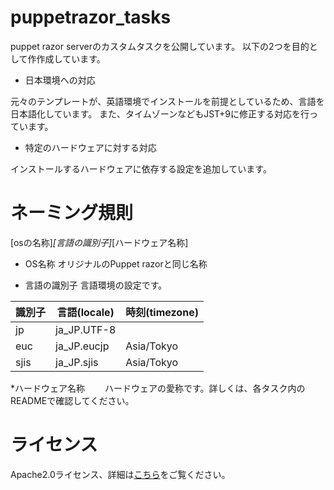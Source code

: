 # puppetrazor_tasks
puppet razor serverのカスタムタスクを公開しています。
以下の2つを目的として作作成しています。

* 日本環境への対応

元々のテンプレートが、英語環境でインストールを前提としているため、言語を日本語化しています。
また、タイムゾーンなどもJST+9に修正する対応を行っています。


* 特定のハードウェアに対する対応

インストールするハードウェアに依存する設定を追加しています。

# ネーミング規則

[osの名称]_[言語の識別子]_[ハードウェア名称]

* OS名称
  オリジナルのPuppet razorと同じ名称

* 言語の識別子
  言語環境の設定です。
  
|識別子|言語(locale)|時刻(timezone)|
----|----|----
|jp|ja_JP.UTF-8||Asia/Tokyo|
|euc|ja_JP.eucjp|Asia/Tokyo|
|sjis|ja_JP.sjis|Asia/Tokyo|

*ハードウェア名称
　　ハードウェアの愛称です。詳しくは、各タスク内のREADMEで確認してください。

# ライセンス

Apache2.0ライセンス、詳細は[こちら](LICENSE)をご覧ください。
